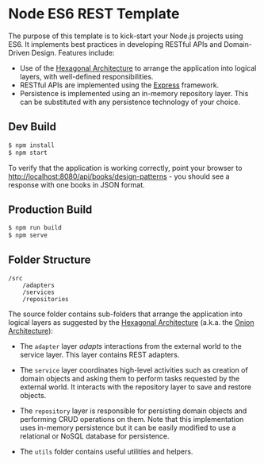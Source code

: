 # Node ES6 REST Template

The purpose of this template is to kick-start your Node.js projects using ES6.
It implements best practices in developing RESTful APIs and Domain-Driven
Design. Features include:

-   Use of the
    [Hexagonal Architecture](http://alistair.cockburn.us/Hexagonal+architecture)
    to arrange the application into logical layers, with well-defined
    responsibilities.
-   RESTful APIs are implemented using the [Express](http://expressjs.com/)
    framework.
-   Persistence is implemented using an in-memory repository layer. This can be
    substituted with any persistence technology of your choice.

## Dev Build

```bash
$ npm install
$ npm start
```

To verify that the application is working correctly, point your browser to
[http://localhost:8080/api/books/design-patterns](http://localhost:8080/api/books/design-patterns) -
you should see a response with one books in JSON format.

## Production Build

```bash
$ npm run build
$ npm serve
```

## Folder Structure

```
/src
    /adapters
    /services
    /repositories
```

The source folder contains sub-folders that arrange the application into logical
layers as suggested by the
[Hexagonal Architecture](http://alistair.cockburn.us/Hexagonal+architecture)
(a.k.a. the
[Onion Architecture](http://jeffreypalermo.com/blog/the-onion-architecture-part-1/)):

-   The `adapter` layer _adapts_ interactions from the external world to the
    service layer. This layer contains REST adapters.

-   The `service` layer coordinates high-level activities such as creation of
    domain objects and asking them to perform tasks requested by the external
    world. It interacts with the repository layer to save and restore objects.

-   The `repository` layer is responsible for persisting domain objects and
    performing CRUD operations on them. Note that this implementation uses
    in-memory persistence but it can be easily modified to use a relational or
    NoSQL database for persistence.

-   The `utils` folder contains useful utilities and helpers.
